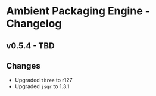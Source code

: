 # Ambient Packaging Engine - Changelog

## v0.5.4 - TBD

## Changes

- Upgraded `three` to r127
- Upgraded `jsqr` to 1.3.1

